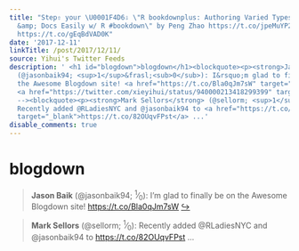 ```yaml
---
title: "Step⇧ your \U0001F4D6⇩ \"R bookdownplus: Authoring Varied Types of \U0001F4DA
  &amp; Docs Easily w/ R #bookdown\" by Peng Zhao https://t.co/jpeMuYP2vT #rstats
  https://t.co/gEqBdVAD0K"
date: '2017-12-11'
linkTitle: /post/2017/12/11/
source: Yihui's Twitter Feeds
description: ' <h1 id="blogdown">blogdown</h1><blockquote><p><strong>Jason Baik</strong>
  (@jasonbaik94; <sup>1</sup>&frasl;<sub>0</sub>): I&rsquo;m glad to finally be on
  the Awesome Blogdown site! <a href="https://t.co/Bla0qJm7sW" target="_blank">https://t.co/Bla0qJm7sW</a>
  <a href="https://twitter.com/xieyihui/status/940000213418299399" target="_blank">&#8618;</a></p></blockquote><!--
  --><blockquote><p><strong>Mark Sellors</strong> (@sellorm; <sup>1</sup>&frasl;<sub>0</sub>):
  Recently added @RLadiesNYC and @jasonbaik94 to <a href="https://t.co/82OUqvFPst"
  target="_blank">https://t.co/82OUqvFPst</a> ...'
disable_comments: true
---
```

 <h1 id="blogdown">blogdown</h1><blockquote><p><strong>Jason Baik</strong> (@jasonbaik94; <sup>1</sup>&frasl;<sub>0</sub>): I&rsquo;m glad to finally be on the Awesome Blogdown site! <a href="https://t.co/Bla0qJm7sW" target="_blank">https://t.co/Bla0qJm7sW</a> <a href="https://twitter.com/xieyihui/status/940000213418299399" target="_blank">&#8618;</a></p></blockquote><!-- --><blockquote><p><strong>Mark Sellors</strong> (@sellorm; <sup>1</sup>&frasl;<sub>0</sub>): Recently added @RLadiesNYC and @jasonbaik94 to <a href="https://t.co/82OUqvFPst" target="_blank">https://t.co/82OUqvFPst</a> ...